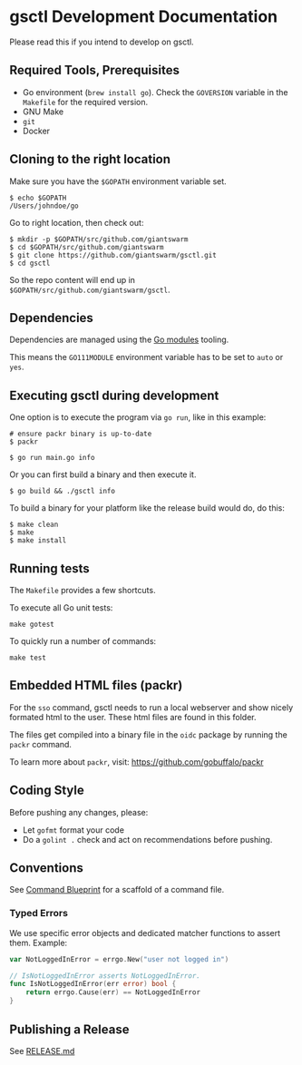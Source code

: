 # gsctl Development Documentation

Please read this if you intend to develop on gsctl.

## Required Tools, Prerequisites

- Go environment (`brew install go`). Check the `GOVERSION` variable in the `Makefile` for the required version.
- GNU Make
- `git`
- Docker

## Cloning to the right location

Make sure you have the `$GOPATH` environment variable set.

```nohighlight
$ echo $GOPATH
/Users/johndoe/go
```

Go to right location, then check out:

```nohighlight
$ mkdir -p $GOPATH/src/github.com/giantswarm
$ cd $GOPATH/src/github.com/giantswarm
$ git clone https://github.com/giantswarm/gsctl.git
$ cd gsctl
```

So the repo content will end up in `$GOPATH/src/github.com/giantswarm/gsctl`.

## Dependencies

Dependencies are managed using the [Go modules](https://github.com/golang/go/wiki/Modules) tooling.

This means the `GO111MODULE`  environment variable has to be set to `auto` or `yes`.

## Executing gsctl during development

One option is to execute the program via `go run`, like in this example:

```nohighlight
# ensure packr binary is up-to-date
$ packr

$ go run main.go info
```

Or you can first build a binary and then execute it.

```nohighlight
$ go build && ./gsctl info
```

To build a binary for your platform like the release build would do, do this:

```nohighlight
$ make clean
$ make
$ make install
```

## Running tests

The `Makefile` provides a few shortcuts.

To execute all Go unit tests:

```nohighlight
make gotest
```

To quickly run a number of commands:

```nohighlight
make test
```

## Embedded HTML files (packr)

For the `sso` command, gsctl needs to run a local webserver and show nicely formated
html to the user. These html files are found in this folder.

The files get compiled into a binary file in the `oidc` package
by running the `packr` command.

To learn more about `packr`, visit: https://github.com/gobuffalo/packr


## Coding Style

Before pushing any changes, please:

- Let `gofmt` format your code
- Do a `golint .` check and act on recommendations before pushing.

## Conventions

See [Command Blueprint](https://github.com/giantswarm/gsctl/blob/master/docs/Command-Blueprint.md) for a scaffold of a command file.

### Typed Errors

We use specific error objects and dedicated matcher functions to assert them. Example:

```go
var NotLoggedInError = errgo.New("user not logged in")

// IsNotLoggedInError asserts NotLoggedInError.
func IsNotLoggedInError(err error) bool {
	return errgo.Cause(err) == NotLoggedInError
}
```

## Publishing a Release

See [RELEASE.md](https://github.com/giantswarm/gsctl/blob/master/docs/Release.md)
